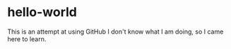 # hello-world
This is an attempt at using GitHub
I don't know what I am doing, so I came here to learn.
